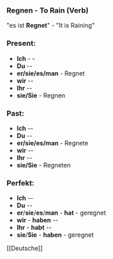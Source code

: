 ### Regnen - To Rain   (Verb)

"es ist **Regnet**" - "It is Raining"

### Present:
* **Ich** - -
* **Du** --
* **er/sie/es/man** - Regnet
* **wir** --
* **Ihr** --
* **sie/Sie** - Regnen


### Past:
* **Ich** --
* **Du** --
* **er/sie/es/man** - Regnete
* **wir** --
* **Ihr** --
* **sie/Sie** - Regneten


### Perfekt:
* **Ich** --
* **Du** --
* **er**/**sie**/**es**/**man** - **hat** - geregnet
* **wir** - **haben** --
* **Ihr** - **habt** --
* **sie**/**Sie** - **haben** - geregnet



[[Deutsche]]